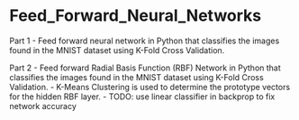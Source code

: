 # Feed_Forward_Neural_Networks
Part 1 - Feed forward neural network in Python that classifies the images found in the MNIST dataset using K-Fold Cross Validation. 

Part 2 - Feed forward Radial Basis Function (RBF) Network in Python that classifies the images found in the MNIST dataset using K-Fold Cross Validation.
       - K-Means Clustering is used to determine the prototype vectors for the hidden RBF layer.
       - TODO: use linear classifier in backprop to fix network accuracy
